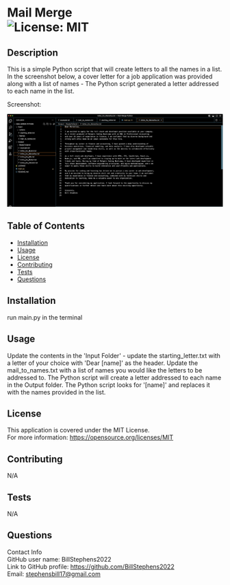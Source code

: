 # Mail Merge<br>![License: MIT](https://img.shields.io/badge/License-MIT-yellow.svg)

  ## Description

  This is a simple Python script that will create letters to all the names in a list.  In the screenshot below, a cover letter for a job application was provided along with a list of names - The Python script generated a letter addressed to each name in the list.

  Screenshot:

  

![screenshot](screenshot.png)
  
  ## Table of Contents
  
  - [Installation](#installation)
  - [Usage](#usage)
  - [License](#license)
  - [Contributing](#contributing)
  - [Tests](#tests)
  - [Questions](#questions)
  
  ## Installation
  
  run main.py in the terminal
  
  ## Usage
  
  Update the contents in the 'Input Folder' - update the starting_letter.txt with a letter of your choice with 'Dear [name]' as the header.  Update the mail_to_names.txt with a list of names you would like the letters to be addressed to.  The Python script will create a letter addressed to each name in the Output folder.  The Python script looks for '[name]' and replaces it with the names provided in the list.

  ## License
This application is covered under the MIT License.
<br>For more information: https://opensource.org/licenses/MIT
  
  ## Contributing
  N/A
  
  ## Tests
  N/A

  ## Questions
  Contact Info<br>
  GitHub user name: BillStephens2022<br>
  Link to GitHub profile: https://github.com/BillStephens2022<br>
  Email: stephensbill17@gmail.com